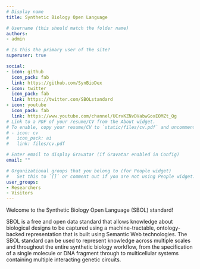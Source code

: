 ```yaml
---
# Display name
title: Synthetic Biology Open Language

# Username (this should match the folder name)
authors:
- admin

# Is this the primary user of the site?
superuser: true

social:
- icon: github
  icon_pack: fab
  link: https://github.com/SynBioDex
- icon: twitter
  icon_pack: fab
  link: https://twitter.com/SBOLstandard
- icon: youtube
  icon_pack: fab
  link: https://www.youtube.com/channel/UCrxKZNvDVabwGoxEOMZt_Qg
# Link to a PDF of your resume/CV from the About widget.
# To enable, copy your resume/CV to `static/files/cv.pdf` and uncomment the lines below.
# - icon: cv
#   icon_pack: ai
#   link: files/cv.pdf

# Enter email to display Gravatar (if Gravatar enabled in Config)
email: ""

# Organizational groups that you belong to (for People widget)
#   Set this to `[]` or comment out if you are not using People widget.
user_groups:
- Researchers
- Visitors
---
```


Welcome to the Synthetic Biology Open Language (SBOL) standard!

SBOL is a free and open data standard that allows knowledge about biological designs to be captured using a machine-tractable, ontology-backed representation that is built using Semantic Web technologies. The SBOL standard can be used to represent knowledge across multiple scales and throughout the entire synthetic biology workflow, from
the specification of a single molecule or DNA fragment through to multicellular systems containing multiple interacting
genetic circuits.
